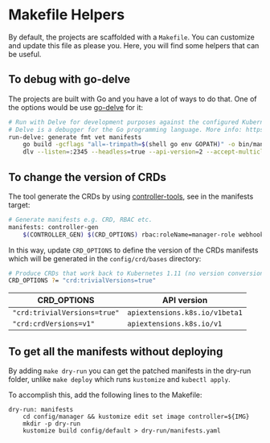 # Makefile Helpers

By default, the projects are scaffolded with a `Makefile`. You can customize and update this file as please you. Here, you will find some helpers that can be useful. 

## To debug with go-delve

The projects are built with Go and you have a lot of ways to do that. One of the options would be use [go-delve](https://github.com/go-delve/delve) for it:

```sh
# Run with Delve for development purposes against the configured Kubernetes cluster in ~/.kube/config
# Delve is a debugger for the Go programming language. More info: https://github.com/go-delve/delve
run-delve: generate fmt vet manifests
    go build -gcflags "all=-trimpath=$(shell go env GOPATH)" -o bin/manager main.go
    dlv --listen=:2345 --headless=true --api-version=2 --accept-multiclient exec ./bin/manager
```

## To change the version of CRDs 

The tool generate the CRDs by using [controller-tools](https://github.com/kubernetes-sigs/controller-tools), see in the manifests target:

```sh
# Generate manifests e.g. CRD, RBAC etc.
manifests: controller-gen
	$(CONTROLLER_GEN) $(CRD_OPTIONS) rbac:roleName=manager-role webhook paths="./..." output:crd:artifacts:config=config/crd/bases
```

In this way, update `CRD_OPTIONS` to define the version of the CRDs manifests which will be generated in the `config/crd/bases` directory:

```sh
# Produce CRDs that work back to Kubernetes 1.11 (no version conversion)
CRD_OPTIONS ?= "crd:trivialVersions=true"
```

|   CRD_OPTIONS	|   API version	|  
|---	|---	|
| `"crd:trivialVersions=true"` |  `apiextensions.k8s.io/v1beta1` |
| `"crd:crdVersions=v1"` | `apiextensions.k8s.io/v1`	|  

## To get all the manifests without deploying

By adding `make dry-run` you can get the patched manifests in the dry-run folder, unlike `make depĺoy` which runs `kustomize` and `kubectl apply`.

To accomplish this, add the following lines to the Makefile:

```make
dry-run: manifests
	cd config/manager && kustomize edit set image controller=${IMG}
	mkdir -p dry-run
	kustomize build config/default > dry-run/manifests.yaml
```
